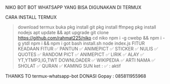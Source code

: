 NIKO BOT
BOT WHATSAPP YANG BISA DIGUNAKAN DI TERMUX

CARA INSTALL
TERMUX
> download termux
> buka
> pkg install git
> pkg install ffmpeg
> pkg install nodejs
> apt update && apt upgrade
> git clone https://github.com/rahmat225/niko
> cd niko
> npm i -g cwebp && npm i -g ytdl
> npm i && npm i got
> bash install.sh
> node index.js
FITUR
KEADAAN	FITUR
✅	PANTUN
✅	ANIMEPICT
✅	STICKER
✅	NULIS
✅	QUOTES
✅	RANDOM PICT
✅	ANIMEPICT
✅	LIRIK
✅	ALAY
✅	YT,YTMP3,IG,TWT DOWNLOADER
✅	WIKIPEDIA
✅	ARTI NAMA
✅	SHOLAT
✅	QURAN
✅	KAMING SUN
ket : ✅ : aktif

THANKS TO
termux-whatsapp-bot
DONASI
Gopay : 085811955968
